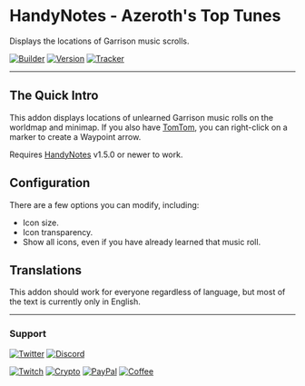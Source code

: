 # HandyNotes - Azeroth's Top Tunes

Displays the locations of Garrison music scrolls.

[![Builder](https://img.shields.io/travis/com/ravendwyr/handynotes_azerothstoptunes.svg?label=Build&logo=travis&maxAge=600&style=popout)](https://travis-ci.com/github/Ravendwyr/HandyNotes_AzerothsTopTunes)
[![Version](https://img.shields.io/github/tag-date/ravendwyr/handynotes_azerothstoptunes.svg?label=Version&logo=codeigniter&maxAge=600&style=popout)](https://www.curseforge.com/wow/addons/handynotes_azerothstoptunes/files/all)
[![Tracker](https://img.shields.io/github/issues/ravendwyr/handynotes_azerothstoptunes.svg?label=Issues&logo=github&maxAge=600&style=popout)](https://github.com/Ravendwyr/HandyNotes_AzerothsTopTunes/issues)

***

## The Quick Intro

This addon displays locations of unlearned Garrison music rolls on the worldmap and minimap.
If you also have [TomTom](https://www.curseforge.com/wow/addons/tomtom), you can right-click on a marker to create a Waypoint arrow.

Requires [HandyNotes](https://www.curseforge.com/wow/addons/handynotes) v1.5.0 or newer to work.


## Configuration

There are a few options you can modify, including:

* Icon size.
* Icon transparency.
* Show all icons, even if you have already learned that music roll.


## Translations

This addon should work for everyone regardless of language, but most of the text is currently only in English.

***

### Support

[![Twitter](https://img.shields.io/twitter/follow/ravendwyr.svg?label=Twitter&logo=twitter&maxAge=600&style=popout)](https://twitter.com/Ravendwyr)
[![Discord](https://img.shields.io/discord/299308204393889802.svg?label=Discord&logo=discord&maxAge=600&style=popout)](https://top.gg/servers/299308204393889802)

[![Twitch](https://img.shields.io/badge/Twitch-subscribe-yellow.svg?&logo=twitch)](https://www.twitch.tv/subs/ravendwyr)
[![Crypto](https://img.shields.io/badge/ETH-send-yellow.svg?&logo=ethereum)](https://etherscan.io/address/0x332224Ed82264298B3DC68dAcf643E8Df4abDCC3)
[![PayPal](https://img.shields.io/badge/PayPal-donate-yellow.svg?logo=paypal)](https://www.paypal.me/Ravendwyr/5gbp)
[![Coffee](https://img.shields.io/badge/Kofi-buy-yellow.svg?logo=ko-fi)](https://ko-fi.com/Ravendwyr)
